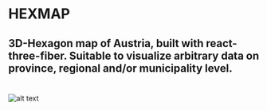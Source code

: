 # HEXMAP
## 3D-Hexagon map of Austria, built with react-three-fiber. Suitable to visualize arbitrary data on province, regional and/or municipality level.
#
![alt text](https://github.com/the-butcher/HEXMAP/blob/master/public/canvas_3d_1644612756926.gif?raw=true)

